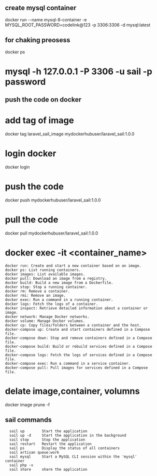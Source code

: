 ## create mysql container
docker run --name mysql-8-container -e MYSQL_ROOT_PASSWORD=codelink@123 -p 3306:3306 -d mysql:latest

## for chaking preosess
docker ps

# mysql -h 127.0.0.1 -P 3306 -u sail -p password

## push the code on docker 
# add tag of image 
docker tag laravel_sail_image mydockerhubuser/laravel_sail:1.0.0

# login docker 
docker login

# push the code 
docker push mydockerhubuser/laravel_sail:1.0.0

# pull the code 
docker pull mydockerhubuser/laravel_sail:1.0.0

# docker exec -it <container_name> <command>
```
docker run: Create and start a new container based on an image.
docker ps: List running containers.
docker images: List available images.
docker pull: Download an image from a registry.
docker build: Build a new image from a Dockerfile.
docker stop: Stop a running container.
docker rm: Remove a container.
docker rmi: Remove an image.
docker exec: Run a command in a running container.
docker logs: Fetch the logs of a container.
docker inspect: Retrieve detailed information about a container or image.
docker network: Manage Docker networks.
docker volume: Manage Docker volumes.
docker cp: Copy files/folders between a container and the host.
docker-compose up: Create and start containers defined in a Compose file.
docker-compose down: Stop and remove containers defined in a Compose file.
docker-compose build: Build or rebuild services defined in a Compose file.
docker-compose logs: Fetch the logs of services defined in a Compose file.
docker-compose exec: Run a command in a service container.
docker-compose pull: Pull images for services defined in a Compose file.
```
# delate image,container, volumns
docker image prune <name> -f

## sail commands
```
  sail up        Start the application
  sail up -d     Start the application in the background
  sail stop      Stop the application
  sail restart   Restart the application
  sail ps        Display the status of all containers
  sail artisan queue:work
  sail mysql     Start a MySQL CLI session within the 'mysql' container
  sail php -v
  sail share     share the application
```

